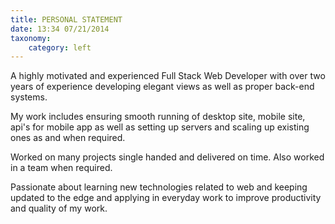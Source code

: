 ```yaml
---
title: PERSONAL STATEMENT
date: 13:34 07/21/2014 
taxonomy:
    category: left
---
```


A highly motivated and experienced Full Stack Web Developer with over two years of experience developing elegant views as well as proper back-end systems.

My work includes ensuring smooth running of desktop site, mobile site, api's for mobile app as well as setting up servers and scaling up existing ones as and when required.

Worked on many projects single handed and delivered on time. Also worked in a team when required.

Passionate about learning new technologies related to web and keeping updated to the edge and applying in everyday work to improve productivity and quality of my work.